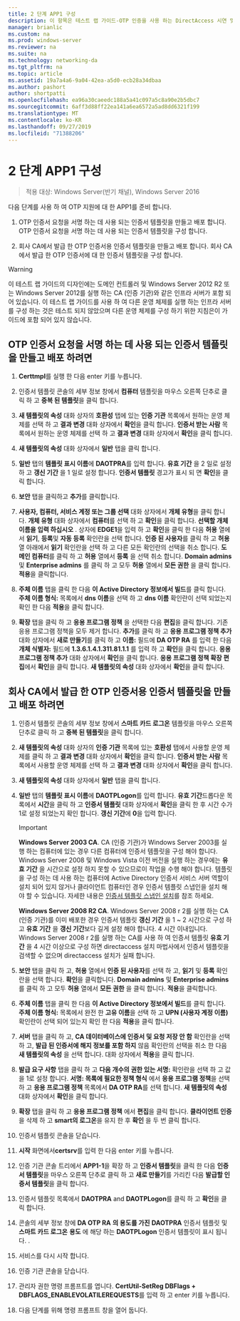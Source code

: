 ```yaml
---
title: 2 단계 APP1 구성
description: 이 항목은 테스트 랩 가이드-OTP 인증을 사용 하는 DirectAccess 시연 및 Windows Server 2016에 대 한 RSA SecurID의 일부입니다.
manager: brianlic
ms.custom: na
ms.prod: windows-server
ms.reviewer: na
ms.suite: na
ms.technology: networking-da
ms.tgt_pltfrm: na
ms.topic: article
ms.assetid: 19a7a4a6-9a04-42ea-a5d0-ecb28a34dbaa
ms.author: pashort
author: shortpatti
ms.openlocfilehash: ea96a30caeedc188a5a41c097a5c8a90e2b5dbc7
ms.sourcegitcommit: 6aff3d88ff22ea141a6ea6572a5ad8dd6321f199
ms.translationtype: MT
ms.contentlocale: ko-KR
ms.lasthandoff: 09/27/2019
ms.locfileid: "71388206"
---
```

# <a name="step-2-configure-app1"></a>2 단계 APP1 구성

>적용 대상: Windows Server(반기 채널), Windows Server 2016

다음 단계를 사용 하 여 OTP 지원에 대 한 APP1를 준비 합니다.  
  
1. OTP 인증서 요청을 서명 하는 데 사용 되는 인증서 템플릿을 만들고 배포 합니다. OTP 인증서 요청을 서명 하는 데 사용 되는 인증서 템플릿을 구성 합니다.  
  
2. 회사 CA에서 발급 한 OTP 인증서용 인증서 템플릿을 만들고 배포 합니다. 회사 CA에서 발급 한 OTP 인증서에 대 한 인증서 템플릿을 구성 합니다.  
  
> [!WARNING]  
> 이 테스트 랩 가이드의 디자인에는 도메인 컨트롤러 및 Windows Server 2012 R2 또는 Windows Server 2012를 실행 하는 CA (인증 기관)와 같은 인프라 서버가 포함 되어 있습니다. 이 테스트 랩 가이드를 사용 하 여 다른 운영 체제를 실행 하는 인프라 서버를 구성 하는 것은 테스트 되지 않았으며 다른 운영 체제를 구성 하기 위한 지침은이 가이드에 포함 되어 있지 않습니다.  
  
## <a name="DAOTPRA"></a>OTP 인증서 요청을 서명 하는 데 사용 되는 인증서 템플릿을 만들고 배포 하려면  
  
1.  **Certtmpl**를 실행 한 다음 enter 키를 누릅니다.  
  
2.  인증서 템플릿 콘솔의 세부 정보 창에서 **컴퓨터** 템플릿을 마우스 오른쪽 단추로 클릭 하 고 **중복 된 템플릿**을 클릭 합니다.  
  
3.  **새 템플릿의 속성** 대화 상자의 **호환성** 탭에 있는 **인증 기관** 목록에서 원하는 운영 체제를 선택 하 고 **결과 변경** 대화 상자에서 **확인**을 클릭 합니다. **인증서 받는 사람** 목록에서 원하는 운영 체제를 선택 하 고 **결과 변경** 대화 상자에서 **확인**을 클릭 합니다.  
  
4.  **새 템플릿의 속성** 대화 상자에서 **일반** 탭을 클릭 합니다.  
  
5.  **일반** 탭의 **템플릿 표시 이름**에 **DAOTPRA**를 입력 합니다. **유효 기간** 을 2 일로 설정 하 고 **갱신 기간** 을 1 일로 설정 합니다. **인증서 템플릿** 경고가 표시 되 면 **확인**을 클릭 합니다.  
  
6.  **보안** 탭을 클릭하고 **추가**를 클릭합니다.  
  
7.  **사용자, 컴퓨터, 서비스 계정 또는 그룹 선택** 대화 상자에서 **개체 유형**을 클릭 합니다. **개체 유형** 대화 상자에서 **컴퓨터**를 선택 하 고 **확인**을 클릭 합니다. **선택할 개체 이름을 입력 하십시오** . 상자에 **EDGE1**을 입력 하 고 **확인**을 클릭 한 다음 **허용** 열에서 **읽기**, **등록**및 **자동 등록** 확인란을 선택 합니다. **인증 된 사용자**를 클릭 하 고 **허용** 열 아래에서 **읽기** 확인란을 선택 하 고 다른 모든 확인란의 선택을 취소 합니다. **도메인 컴퓨터**를 클릭 하 고 **허용** 열에서 **등록** 을 선택 취소 합니다. **Domain admins** 및 **Enterprise admins** 를 클릭 하 고 모두 **허용** 열에서 **모든 권한** 을 클릭 합니다. **적용**을 클릭합니다.  
  
8.  **주체 이름** 탭을 클릭 한 다음 **이 Active Directory 정보에서 빌드**를 클릭 합니다. **주체 이름 형식:** 목록에서 **dns 이름**을 선택 하 고 **dns 이름** 확인란이 선택 되었는지 확인 한 다음 **적용**을 클릭 합니다.  
  
9. **확장** 탭을 클릭 하 고 **응용 프로그램 정책** 을 선택한 다음 **편집**을 클릭 합니다. 기존 응용 프로그램 정책을 모두 제거 합니다. **추가**를 클릭 하 고 **응용 프로그램 정책 추가** 대화 상자에서 **새로 만들기**를 클릭 하 고 **이름:** 필드에 **DA OTP RA** 를 입력 한 다음 **개체 식별자:** 필드에 **1.3.6.1.4.1.311.81.1.1** 를 입력 하 고 **확인**을 클릭 합니다. **응용 프로그램 정책 추가** 대화 상자에서 **확인**을 클릭 합니다. **응용 프로그램 정책 확장 편집**에서 **확인**을 클릭 합니다. **새 템플릿의 속성** 대화 상자에서 **확인**을 클릭 합니다.  
  
## <a name="DAOTPLogon"></a>회사 CA에서 발급 한 OTP 인증서용 인증서 템플릿을 만들고 배포 하려면  
  
1.  인증서 템플릿 콘솔의 세부 정보 창에서 **스마트 카드 로그온** 템플릿을 마우스 오른쪽 단추로 클릭 하 고 **중복 된 템플릿**을 클릭 합니다.  
  
2.  **새 템플릿의 속성** 대화 상자의 **인증 기관** 목록에 있는 **호환성** 탭에서 사용할 운영 체제를 클릭 하 고 **결과 변경** 대화 상자에서 **확인**을 클릭 합니다. **인증서 받는 사람** 목록에서 사용할 운영 체제를 선택 하 고 **결과 변경** 대화 상자에서 **확인**을 클릭 합니다.  
  
3.  **새 템플릿의 속성** 대화 상자에서 **일반** 탭을 클릭 합니다.  
  
4.  **일반** 탭의 **템플릿 표시 이름**에 **DAOTPLogon**를 입력 합니다. **유효 기간**드롭다운 목록에서 **시간**을 클릭 하 고 **인증서 템플릿** 대화 상자에서 **확인**을 클릭 한 후 시간 수가 1로 설정 되었는지 확인 합니다. **갱신 기간**에 **0**을 입력 합니다.  
  
    > [!IMPORTANT]  
    > **Windows Server 2003 CA**. CA (인증 기관)가 Windows Server 2003를 실행 하는 컴퓨터에 있는 경우 다른 컴퓨터에 인증서 템플릿을 구성 해야 합니다. Windows Server 2008 및 Windows Vista 이전 버전을 실행 하는 경우에는 **유효 기간** 을 시간으로 설정 하지 못할 수 있으므로이 작업을 수행 해야 합니다. 템플릿을 구성 하는 데 사용 하는 컴퓨터에 Active Directory 인증서 서비스 서버 역할이 설치 되어 있지 않거나 클라이언트 컴퓨터인 경우 인증서 템플릿 스냅인을 설치 해야 할 수 있습니다. 자세한 내용은 [인증서 템플릿 스냅인 설치](https://technet.microsoft.com/library/cc732445.aspx)를 참조 하세요.  
    >   
    > **Windows Server 2008 R2 CA**. Windows Server 2008 r 2를 실행 하는 CA (인증 기관)를 이미 배포한 경우 인증서 템플릿 **갱신 기간** 을 1 ~ 2 시간으로 구성 하 고 **유효 기간** 을 **갱신 기간**보다 길게 설정 해야 합니다. 4 시간 이내입니다. Windows Server 2008 r 2를 실행 하는 CA를 사용 하 여 인증서 템플릿 **유효 기간** 을 4 시간 이상으로 구성 하면 directaccess 설치 마법사에서 인증서 템플릿을 검색할 수 없으며 directaccess 설치가 실패 합니다.  
  
5.  **보안** 탭을 클릭 하 고, **허용** 열에서 **인증 된 사용자**를 선택 하 고, **읽기** 및 **등록** 확인란을 선택 합니다. **확인**을 클릭합니다. **Domain admins** 및 **Enterprise admins**를 클릭 하 고 모두 **허용** 열에서 **모든 권한** 을 클릭 합니다. **적용**을 클릭합니다.  
  
6.  **주체 이름** 탭을 클릭 한 다음 **이 Active Directory 정보에서 빌드**를 클릭 합니다. **주체 이름 형식:** 목록에서 완전 한 **고유 이름**을 선택 하 고 **UPN (사용자 계정 이름)** 확인란이 선택 되어 있는지 확인 한 다음 **적용**을 클릭 합니다.  
  
7.  **서버** 탭을 클릭 하 고, **CA 데이터베이스에 인증서 및 요청 저장 안 함** 확인란을 선택 하 고, **발급 된 인증서에 해지 정보를 포함 하지** 않음 확인란의 선택을 취소 한 다음 **새 템플릿의 속성** 을 선택 합니다. 대화 상자에서 **적용**을 클릭 합니다.  
  
8.  **발급 요구 사항** 탭을 클릭 하 고 **다음 개수의 권한 있는 서명:** 확인란을 선택 하 고 값을 1로 설정 합니다. **서명: 목록에 필요한 정책 형식** 에서 **응용 프로그램 정책**을 선택 하 고 **응용 프로그램 정책** 목록에서 **DA OTP RA**를 선택 합니다. **새 템플릿의 속성** 대화 상자에서 **확인**을 클릭 합니다.  
  
9. **확장** 탭을 클릭 하 고 **응용 프로그램 정책** 에서 **편집**을 클릭 합니다. **클라이언트 인증**을 삭제 하 고 **smart의 로그온**을 유지 한 후 **확인** 을 두 번 클릭 합니다.  
  
10. 인증서 템플릿 콘솔을 닫습니다.  
  
11. **시작** 화면에서**certsrv**를 입력 한 다음 enter 키를 누릅니다.  
  
12. 인증 기관 콘솔 트리에서 **APP1-1**을 확장 하 고 **인증서 템플릿**을 클릭 한 다음 **인증서 템플릿**을 마우스 오른쪽 단추로 클릭 하 고 **새로 만들기**를 가리킨 다음 **발급할 인증서 템플릿**을 클릭 합니다.  
  
13. 인증서 템플릿 목록에서 **DAOTPRA** and **DAOTPLogon**를 클릭 하 고 **확인**을 클릭 합니다.  
  
14. 콘솔의 세부 정보 창에 **DA OTP RA** **의 용도를 가진** **DAOTPRA** 인증서 템플릿 및 **스마트 카드 로그온** **용도** 에 해당 하는 **DAOTPLogon** 인증서 템플릿이 표시 됩니다. .  
  
15. 서비스를 다시 시작 합니다.  
  
16. 인증 기관 콘솔을 닫습니다.  
  
17. 관리자 권한 명령 프롬프트를 엽니다. **CertUtil-SetReg DBFlags + DBFLAGS_ENABLEVOLATILEREQUESTS**를 입력 하 고 enter 키를 누릅니다.  
  
18. 다음 단계를 위해 명령 프롬프트 창을 열어 둡니다.  
  


